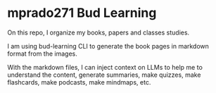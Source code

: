 # mprado271 Bud Learning

On this repo, I organize my books, papers and classes studies.

I am using bud-learning CLI to generate the book pages in markdown format from the images.

With the markdown files, I can inject context on LLMs to help me to understand the content, generate summaries, make quizzes, make flashcards, make podcasts, make mindmaps, etc.

